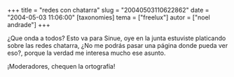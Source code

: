 +++
title = "redes con chatarra"
slug = "20040503110622862"
date = "2004-05-03 11:06:00"
[taxonomies]
tema = ["freelux"]
autor = ["noel andrade"]
+++

¿Que onda a todos? Esto va para Sinue, oye en la junta estuviste
platicando sobre las redes chatarra, ¿No me podrás pasar una página
donde pueda ver eso?, porque la verdad me interesa mucho ese asunto.

¡Moderadores, chequen la ortografía!

